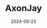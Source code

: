 ---  
layout: startup_page  
title: "AxonJay"  
id: "axonjay.ai"  
permalink: "/axonjayaxonjay.ai09232024/"  
website: "https://www.axonjay.ai/"  
funding_round: ""  
funding_amount: "€1.5M"  
investors: ""  
about: "AxonJay builds proprietary deep-tech AI assistants that help businesspeople make informed real-time decisions. Their Self-Machine-Learning Platform uses real-time global data to predict company behaviors and trends, making AI more accessible and cost-effective. This platform is also significantly more energy-efficient than traditional AI systems."  
markets: "Analytics, Artificial Intelligence (AI), Big Data, Business Intelligence, Data Integration, Data Visualization, Image Recognition, Machine Learning, Natural Language Processing, Predictive Analytics"  
hq: "Brussels, Belgium"  
founded_year: "2021"  
linkedin: "https://www.linkedin.com/company/axonjayai"  
twitter: "https://twitter.com/AxonJayAi"  
instagram: ""  
facebook: "https://www.facebook.com/axonjayai"  
crunchbase: "https://www.crunchbase.com/organization/axonjay"  
pitchbook: ""  

date_display: "23-Sep-2024"  
date: "2024-09-23"

# SEO Optimization  
meta_title: "AxonJay -  Funding (€1.5M)"  
meta_description: "AxonJay, AxonJay builds proprietary deep-tech AI assistants that help businesspeople make informed real-time decisions. Their Self-Machine-Learning Platform us..."  
meta_keywords: "AxonJay, Analytics, Artificial Intelligence (AI), Big Data, Business Intelligence, Data Integration, Data Visualization, Image Recognition, Machine Learning, Natural Language Processing, Predictive Analytics,  funding"  
canonical_url: "https://startup.projectstartups.com/axonjayaxonjay.ai09232024/"  
---